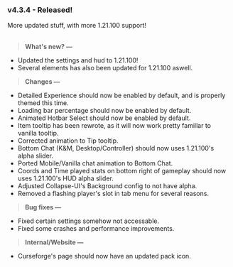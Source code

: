 ### v4.3.4 - Released!
More updated stuff, with more 1.21.100 support!<br><br>

> **What's new? —**
- Updated the settings and hud to 1.21.100!
- Several elements has also been updated for 1.21.100 aswell.

> **Changes —**
- Detailed Experience should now be enabled by default, and is properly themed this time.
- Loading bar percentage should now be enabled by default.
- Animated Hotbar Select should now be enabled by default.
- Item tooltip has been rewrote, as it will now work pretty famillar to vanilla tooltip.
- Corrected animation to Tip tooltip.
- Bottom Chat (K&M, Desktop/Controller) should now uses 1.21.100's alpha slider.
- Ported Mobile/Vanilla chat animation to Bottom Chat.
- Coords and Time played stats on bottom right of gameplay should now uses 1.21.100's HUD alpha slider.
- Adjusted Collapse-UI's Background config to not have alpha.
- Removed a flashing player's slot in tab menu for several reasons.

> **Bug fixes —**
- Fixed certain settings somehow not accessable.
- Fixed some crashes and performance improvements.

> **Internal/Website —**
- Curseforge's page should now have an updated pack icon.